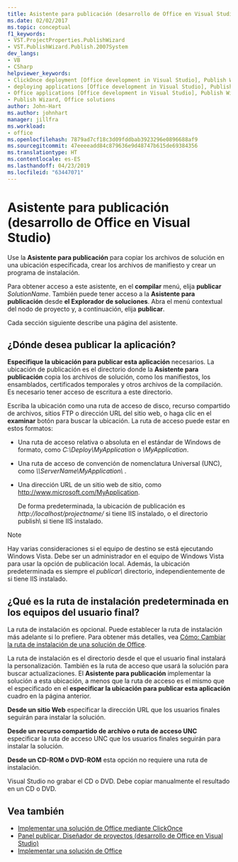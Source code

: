```yaml
---
title: Asistente para publicación (desarrollo de Office en Visual Studio)
ms.date: 02/02/2017
ms.topic: conceptual
f1_keywords:
- VST.ProjectProperties.PublishWizard
- VST.PublishWizard.Publish.2007System
dev_langs:
- VB
- CSharp
helpviewer_keywords:
- ClickOnce deployment [Office development in Visual Studio], Publish Wizard
- deploying applications [Office development in Visual Studio], Publish Wizard
- Office applications [Office development in Visual Studio], Publish Wizard
- Publish Wizard, Office solutions
author: John-Hart
ms.author: johnhart
manager: jillfra
ms.workload:
- office
ms.openlocfilehash: 7879ad7cf18c3d09fddbab3923296e0896688af9
ms.sourcegitcommit: 47eeeeadd84c879636e9d48747b615de69384356
ms.translationtype: HT
ms.contentlocale: es-ES
ms.lasthandoff: 04/23/2019
ms.locfileid: "63447071"
---
```

# <a name="publish-wizard-office-development-in-visual-studio"></a>Asistente para publicación (desarrollo de Office en Visual Studio)
  Use la **Asistente para publicación** para copiar los archivos de solución en una ubicación especificada, crear los archivos de manifiesto y crear un programa de instalación.

 Para obtener acceso a este asistente, en el **compilar** menú, elija **publicar** *SolutionName*. También puede tener acceso a la **Asistente para publicación** desde **el Explorador de soluciones**. Abra el menú contextual del nodo de proyecto y, a continuación, elija **publicar**.

 Cada sección siguiente describe una página del asistente.

## <a name="where-do-you-want-to-publish-the-application"></a>¿Dónde desea publicar la aplicación?
 **Especifique la ubicación para publicar esta aplicación** necesarios. La ubicación de publicación es el directorio donde la **Asistente para publicación** copia los archivos de solución, como los manifiestos, los ensamblados, certificados temporales y otros archivos de la compilación. Es necesario tener acceso de escritura a este directorio.

 Escriba la ubicación como una ruta de acceso de disco, recurso compartido de archivos, sitios FTP o dirección URL del sitio web, o haga clic en el **examinar** botón para buscar la ubicación. La ruta de acceso puede estar en estos formatos:

- Una ruta de acceso relativa o absoluta en el estándar de Windows de formato, como *C:\Deploy\MyApplication* o *\MyApplication*.

- Una ruta de acceso de convención de nomenclatura Universal (UNC), como  *\\\ServerName\MyApplication\\* .

- Una dirección URL de un sitio web de sitio, como http://www.microsoft.com/MyApplication.

  De forma predeterminada, la ubicación de publicación es *http://localhost/projectname/* si tiene IIS instalado, o el directorio publish\ si tiene IIS instalado.

> [!NOTE]
> Hay varias consideraciones si el equipo de destino se está ejecutando Windows Vista. Debe ser un administrador en el equipo de Windows Vista para usar la opción de publicación local. Además, la ubicación predeterminada es siempre el *publicar\\*  directorio, independientemente de si tiene IIS instalado.

## <a name="what-is-the-default-installation-path-on-end-user-computers"></a>¿Qué es la ruta de instalación predeterminada en los equipos del usuario final?
 La ruta de instalación es opcional. Puede establecer la ruta de instalación más adelante si lo prefiere. Para obtener más detalles, vea [Cómo: Cambiar la ruta de instalación de una solución de Office](https://msdn.microsoft.com/d0eaa07b-2d72-4902-899f-2f9fb165b8fd).

 La ruta de instalación es el directorio desde el que el usuario final instalará la personalización. También es la ruta de acceso que usará la solución para buscar actualizaciones. El **Asistente para publicación** implementar la solución a esta ubicación, a menos que la ruta de acceso es el mismo que el especificado en el **especificar la ubicación para publicar esta aplicación** cuadro en la página anterior.

 **Desde un sitio Web** especificar la dirección URL que los usuarios finales seguirán para instalar la solución.

 **Desde un recurso compartido de archivo o ruta de acceso UNC** especificar la ruta de acceso UNC que los usuarios finales seguirán para instalar la solución.

 **Desde un CD-ROM o DVD-ROM** esta opción no requiere una ruta de instalación.

 Visual Studio no grabar el CD o DVD. Debe copiar manualmente el resultado en un CD o DVD.

## <a name="see-also"></a>Vea también
- [Implementar una solución de Office mediante ClickOnce](../vsto/deploying-an-office-solution-by-using-clickonce.md)
- [Panel publicar, Diseñador de proyectos &#40;desarrollo de Office en Visual Studio&#41;](../vsto/publish-page-project-designer-office-development-in-visual-studio.md)
- [Implementar una solución de Office](../vsto/deploying-an-office-solution.md)
